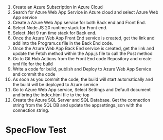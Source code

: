 1. Create an Azure Subscription in Azure Cloud
2. Search for Azure Web App Service in Azure cloud and select Azure Web App service
3. Create a Azure Web App service for both Back end and Front End.
4. Select Node JS 20 runtime stack for Front end. 
5. Select .Net 9 run time stack for Back end.
6. Once the Azure Web App Front End service is created, get the link and add into the Program.cs file in the Back End code.
7. Once the Azure Web App Back End service is created, get the link and update the Fetch method within the App.js file to call the Post method 
8. Go to Git Hub Actions from the Front End code Repository and create yml file for the build
9. Write a code for build, publish and Deploy to Azure Web App Service and commit the code
10. As soon as you commit the code, the build will start automatically and the build will be deployed to Azure service
11. Go to Azure Web App service, Select Settings and Default document and bring the Index.html file to the top
12. Create the Azure SQL Server and SQL Database. Get the connection string from the SQL DB and update the appsettings.json with the connection string.



# SpecFlow Test



